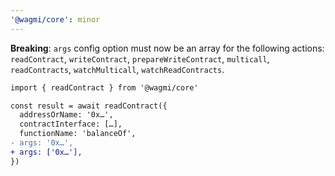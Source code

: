 ```yaml
---
'@wagmi/core': minor
---
```


**Breaking**: `args` config option must now be an array for the following actions: `readContract`, `writeContract`, `prepareWriteContract`, `multicall`, `readContracts`, `watchMulticall`, `watchReadContracts`.

```diff
import { readContract } from '@wagmi/core'

const result = await readContract({
  addressOrName: '0x…',
  contractInterface: […],
  functionName: 'balanceOf',
- args: '0x…',
+ args: ['0x…'],
})
```
